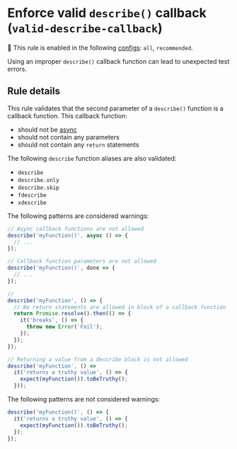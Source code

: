 # Enforce valid `describe()` callback (`valid-describe-callback`)

💼 This rule is enabled in the following
[configs](https://github.com/jest-community/eslint-plugin-jest#shareable-configurations):
`all`, `recommended`.

<!-- end rule header - generated by `yarn tools:regenerate-docs` -->

Using an improper `describe()` callback function can lead to unexpected test
errors.

## Rule details

This rule validates that the second parameter of a `describe()` function is a
callback function. This callback function:

- should not be
  [async](https://developer.mozilla.org/en-US/docs/Web/JavaScript/Reference/Statements/async_function)
- should not contain any parameters
- should not contain any `return` statements

The following `describe` function aliases are also validated:

- `describe`
- `describe.only`
- `describe.skip`
- `fdescribe`
- `xdescribe`

The following patterns are considered warnings:

```js
// Async callback functions are not allowed
describe('myFunction()', async () => {
  // ...
});

// Callback function parameters are not allowed
describe('myFunction()', done => {
  // ...
});

//
describe('myFunction', () => {
  // No return statements are allowed in block of a callback function
  return Promise.resolve().then(() => {
    it('breaks', () => {
      throw new Error('Fail');
    });
  });
});

// Returning a value from a describe block is not allowed
describe('myFunction', () =>
  it('returns a truthy value', () => {
    expect(myFunction()).toBeTruthy();
  }));
```

The following patterns are not considered warnings:

```js
describe('myFunction()', () => {
  it('returns a truthy value', () => {
    expect(myFunction()).toBeTruthy();
  });
});
```
